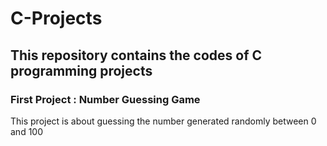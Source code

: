 # C-Projects
## This repository contains the codes of C programming projects

### First Project : Number Guessing Game 
This project is about guessing the number generated randomly between 0 and 100
